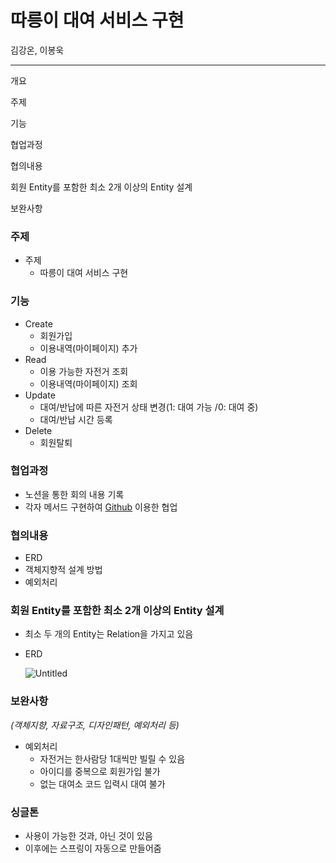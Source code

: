 # 따릉이 대여 서비스 구현

김강온, 이봉욱

---

개요

주제

기능

협업과정

협의내용

회원 Entity를 포함한 최소 2개 이상의 Entity 설계

보완사항

### 주제

- 주제
    - 따릉이 대여 서비스 구현

### 기능

- Create
    - 회원가입
    - 이용내역(마이페이지) 추가
- Read
    - 이용 가능한 자전거 조회
    - 이용내역(마이페이지) 조회
- Update
    - 대여/반납에 따른 자전거 상태 변경(1: 대여 가능 /0: 대여 중)
    - 대여/반납 시간 등록
- Delete
    - 회원탈퇴

### 협업과정

- 노션을 통한 회의 내용 기록
- 각자 메서드 구현하여 [Github](https://github.com/kiv9908/seoulBike) 이용한 협업

### 협의내용

- ERD
- 객체지향적 설계 방법
- 예외처리

### 회원 Entity를 포함한 최소 2개 이상의 Entity 설계

- 최소 두 개의 Entity는 Relation을 가지고 있음
- ERD
    
    ![Untitled](%E1%84%84%E1%85%A1%E1%84%85%E1%85%B3%E1%86%BC%E1%84%8B%E1%85%B5%20%E1%84%83%E1%85%A2%E1%84%8B%E1%85%A7%20%E1%84%89%E1%85%A5%E1%84%87%E1%85%B5%E1%84%89%E1%85%B3%20%E1%84%80%E1%85%AE%E1%84%92%E1%85%A7%E1%86%AB%2039174dc1b68d4811a9e839719d204a65/Untitled.png)
    

### 보완사항

*(객체지향, 자료구조, 디자인패턴, 예외처리 등)*

- 예외처리
    - 자전거는 한사람당 1대씩만 빌릴 수 있음
    - 아이디를 중복으로 회원가입 불가
    - 없는 대여소 코드 입력시 대여 불가

### 싱글톤

- 사용이 가능한 것과, 아닌 것이 있음
- 이후에는 스프링이 자동으로 만들어줌
